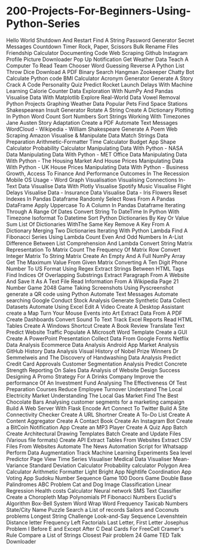 # 200-Projects-For-Beginners-Using-Python-Series

Hello World
Shutdown And Restart
Find A String
Password Generator
Secret Messages
Countdown Timer
Rock, Paper, Scissors
Bulk Rename Files
Friendship Calculator
Documenting Code
Web Scraping Github
Instagram Profile Picture Downloader
Pop Up Notification
Get Weather Data
Teach A Computer To Read
Team Chooser
Word Guessing
Reverse A Python List
Throw Dice
Download A PDF
Binary Search
Hangman
Zookeeper
Chatty Bot
Calculate Python code
BMI Calculator
Acronym Generator
Generate A Story
Crack A Code
Personality Quiz
Predict Rocket Launch Delays With Machine Learning
Calorie Counter
Data Exploration With NumPy And Pandas
Visualise Data With Matplotlib
Explore Real-World Data
Vowel Removal
Python Projects Graphing Weather Data
Popular Pets
Find Space Stations
Shakespearean Insult Generator
Rotate A String
Create A Dictionary
Plotting In Python
Word Count
Sort Numbers
Sort Strings
Working With Timezones
Jane Austen Story Adaptation
Create a PDF
Automate Text Messages
WordCloud - Wikipedia - William Shakespeare
Generate A Poem
Web Scraping Amazon
Visualise & Manipulate Data
Match Strings
Data Preparation
Arithmetic-Formatter
Time Calculator
Budget App
Shape Calculator
Probability Calculator
Manipulating Data With Python - NASA Data
Manipulating Data With Python - MET Office Data
Manipulating Data With Python - The Housing Market And House Prices 
Manipulating Data With Python - UK House Prices
Manipulating Data With Python - Business Growth, Access To Finance And Performance Outcomes In The Recession
Mobile OS Usage - Word Graph Visualisation
Visualising Connections In-Text Data
Visualise Data With Plotly
Visualise Spotify Music
Visualise Flight Delays
Visualise Data - Insurance Data
Visualise Data - Iris Flowers
Reset Indexes In Pandas Dataframe
Randomly Select Rows From A Pandas DataFrame
Apply Uppercase To A Column In Pandas Dataframe
Iterating Through A Range Of Dates
Convert String To DateTime In Python With Timezone
Isoformat To Datetime
Sort Python Dictionaries By Key Or Value
Sum List Of Dictionaries WithThe Same Key
Remove A Key From A Dictionary
Merging Two Dictionaries
Iterating With Python Lambda
Find A Fibonacci Series Using Lambda
Count Even And Odd Numbers In A-List
Difference Between List Comprehension And Lambda
Convert String Matrix Representation To Matrix
Count The Frequency Of Matrix Row
Convert Integer Matrix To String Matrix
Create An Empty And A Full NumPy Array
Get The Maximum Value From Given Matrix
Converting A Ten Digit Phone Number To US Format Using Regex
Extract Strings Between HTML Tags
Find Indices Of Overlapping Substrings
Extract Paragraph From A Website And Save It As A Text File
Read Information From A Wikipedia Page
21 Number Game
2048 Game
Taking Screenshots Using Pyscreenshot
generate a QR code using Python
Automate Text Messages 
Automate searching Google
Conduct Stock Analysis
Generate Synthetic Data
Collect Datasets
Automate Using Excel
Edit A Video
Create A Desktop Assistant
create a Map
Turn Your Mouse Events into Art
Extract Data From A PDF
Create Dashboards
Convert Sound To Text
Track Excel Reports
Read HTML Tables
Create A Windows Shortcut
Create A Book Review
Translate Text
Predict Website Traffic
Populate A Microsoft Word Template
Create a GUI
Create A PowerPoint Presentation
Collect Data From Google Forms
Netflix Data Analysis
Ecommerce Data Analysis
Android App Market Analysis
GitHub History Data Analysis
Visual History of Nobel Prize Winners
Dr Semmelweis and The Discovery of Handwashing Data Analysis
Predict Credit Card Approvals
Customer Segmentation Analysis
Predict Concrete Strength
Reporting On Sales Data
Analysis of Website Design Success
Designing A Promo Strategy For  A Drinks Company
Improve the performance Of An Investment Fund
Analysing The Effectiveness Of Test Preparation Courses
Reduce Employee Turnover
Understand The Local Electricity Market
Understanding The Local Gas Market
Find The Best Chocolate Bars
Analysing customer segments for a marketing campaign
Build A Web Server With Flask
Encode Art
Connect To Twitter
Build A Site Connectivity Checker
Create A URL Shortner
Create A To-Do List
Create A Content Aggregator
Create A Contact Book
Create An Instagram Bot
Create a BitCoin Notification App
Create an MP3 Player
Create A Quiz App
Batch Create Architectural Drawing Templates
Batch Create and Update Files (Various file formats)
Create API
Extract Tables From Websites
Extract CSV Files From Websites
Automate The News
Automation Script for Whatsapp
Perform Data Augmentation
Track Machine Learning Experiments
Sea level Predictor
Page View Time Series Visualiser
Medical Data Visualiser
Mean-Variance Standard Deviation Calculator
Probability calculator
Polygon Area Calculator
Arithmetic Formatter
Light Bright App
Nightlife Coordination App
Voting App
Sudoku
Number Sequence Game
100 Doors Game
Double Base Palindromes
ABC Problem
Cat and Dog Image Classification
Linear Regression Health costs Calculator
Neural network SMS Text Classifier
Create a Choropleth Map
Polynomials Pf Fibonacci Numbers
Euclid's Algorithm
Box-Bell System
Word Wrap
Word Frequency
Taxicab Numbers
State/City Name Puzzle
Search a List of records
Sailors and Coconuts problems
Longest String Challenge
Look-and-Say Sequence
Levenshtein Distance
letter Frequency
Left Factorials
Last Letter, First Letter
Josephus Problem
I Before E and Except After C
Deal Cards For FreeCell
Cramer's Rule
Compare a List of Strings
Closest Pair problem
24 Game
TED Talk Downloader 
